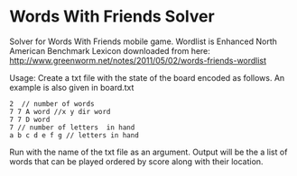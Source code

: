# Words With Friends Solver


Solver for Words With Friends mobile game. 
Wordlist is Enhanced North American Benchmark Lexicon downloaded from here: http://www.greenworm.net/notes/2011/05/02/words-friends-wordlist

Usage:
Create a txt file with the state of the board encoded as follows. An example is also given in board.txt
```
2  // number of words
7 7 A word //x y dir word 
7 7 D word
7 // number of letters  in hand
a b c d e f g // letters in hand
```

Run with the name of the txt file as an argument.
Output will be the a list of words that can be played ordered by score along with their location.
